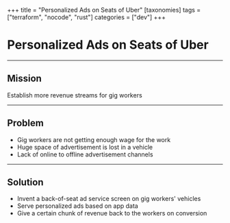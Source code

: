+++
title = "Personalized Ads on Seats of Uber"
[taxonomies]
tags = ["terraform", "nocode", "rust"]
categories = ["dev"]
+++

# Personalized Ads on Seats of Uber

---

## Mission

Establish more revenue streams for gig workers

---

## Problem

- Gig workers are not getting enough wage for the work
- Huge space of advertisement is lost in a vehicle
- Lack of online to offline advertisement channels

---

## Solution

- Invent a back-of-seat ad service screen on gig workers' vehicles
- Serve personalized ads based on app data
- Give a certain chunk of revenue back to the workers on conversion
